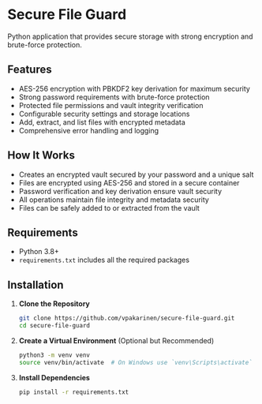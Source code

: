 # Secure File Guard

Python application that provides secure storage with strong encryption and brute-force protection.

## Features

- AES-256 encryption with PBKDF2 key derivation for maximum security
- Strong password requirements with brute-force protection
- Protected file permissions and vault integrity verification
- Configurable security settings and storage locations
- Add, extract, and list files with encrypted metadata
- Comprehensive error handling and logging

## How It Works

- Creates an encrypted vault secured by your password and a unique salt
- Files are encrypted using AES-256 and stored in a secure container
- Password verification and key derivation ensure vault security
- All operations maintain file integrity and metadata security
- Files can be safely added to or extracted from the vault

## Requirements

- Python 3.8+
- `requirements.txt` includes all the required packages

## Installation

1. **Clone the Repository**

   ```bash
   git clone https://github.com/vpakarinen/secure-file-guard.git
   cd secure-file-guard
   ```

2. **Create a Virtual Environment** (Optional but Recommended)

   ```bash
   python3 -m venv venv
   source venv/bin/activate  # On Windows use `venv\Scripts\activate`
   ```

3. **Install Dependencies**

   ```bash
   pip install -r requirements.txt
   ```

